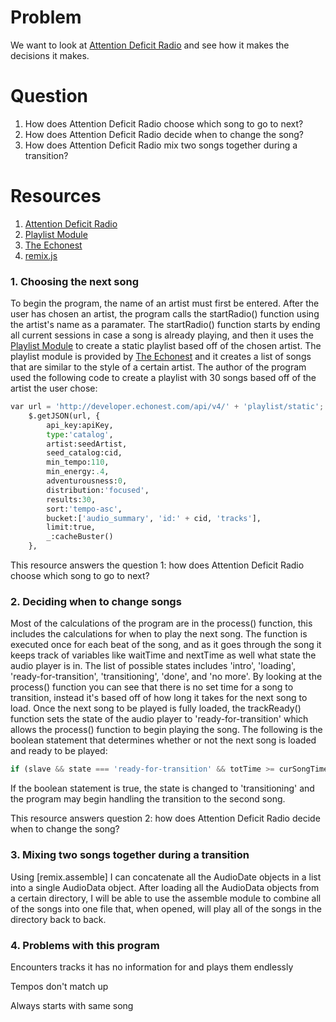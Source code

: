# Problem
We want to look at [Attention Deficit Radio] and see how it makes the decisions it makes.

# Question
1. How does Attention Deficit Radio choose which song to go to next?
2. How does Attention Deficit Radio decide when to change the song?
3. How does Attention Deficit Radio mix two songs together during a transition?

# Resources
1. [Attention Deficit Radio]
2. [Playlist Module]
3. [The Echonest]
4. [remix.js]

### 1. Choosing the next song
To begin the program, the name of an artist must first be entered. After the user has chosen an artist, the program calls the startRadio() function using the artist's name as a paramater. The startRadio() function starts by ending all current sessions in case a song is already playing, and then it uses the [Playlist Module] to create a static playlist based off of the chosen artist. The playlist module is provided by [The Echonest] and it creates a list of songs that are similar to the style of a certain artist. The author of the program used the following code to create a playlist with 30 songs based off of the artist the user chose:
```python
var url = 'http://developer.echonest.com/api/v4/' + 'playlist/static';
    $.getJSON(url, {
        api_key:apiKey,
        type:'catalog',
        artist:seedArtist,
        seed_catalog:cid,
        min_tempo:110,
        min_energy:.4,
        adventurousness:0,
        distribution:'focused',
        results:30,
        sort:'tempo-asc',
        bucket:['audio_summary', 'id:' + cid, 'tracks'],
        limit:true,
        _:cacheBuster()
    },
```

This resource answers the question 1: how does Attention Deficit Radio choose which song to go to next?

### 2. Deciding when to change songs
Most of the calculations of the program are in the process() function, this includes the calculations for when to play the next song. The function is executed once for each beat of the song, and as it goes through the song it keeps track of variables like waitTime and nextTime as well what state the audio player is in. The list of possible states includes 'intro', 'loading', 'ready-for-transition', 'transitioning', 'done', and 'no more'. By looking at the process() function you can see that there is no set time for a song to transition, instead it's based off of how long it takes for the next song to load. Once the next song to be played is fully loaded, the trackReady() function sets the state of the audio player to 'ready-for-transition' which allows the process() function to begin playing the song. The following is the boolean statement that determines whether or not the next song is loaded and ready to be played:
```python
if (slave && state === 'ready-for-transition' && totTime >= curSongTime - curSegueTime)
```
If the boolean statement is true, the state is changed to 'transitioning' and the program may begin handling the transition to the second song. 

This resource answers question 2: how does Attention Deficit Radio decide when to change the song?

### 3. Mixing two songs together during a transition
Using [remix.assemble] I can concatenate all the AudioDate objects in a list into a single AudioData object. After loading all the AudioData objects from a certain directory, I will be able to use the assemble module to combine all of the songs into one file that, when opened, will play all of the songs in the directory back to back.

### 4. Problems with this program
Encounters tracks it has no information for and plays them endlessly

Tempos don't match up

Always starts with same song

[Attention Deficit Radio]: http://static.echonest.com/AttentionDeficitRadio/
[Playlist Module]: http://developer.echonest.com/raw_tutorials/playlist_api/static.html
[The Echonest]: http://the.echonest.com/
[remix.js]: http://echonest.github.io/remix/js-tutorial.html
